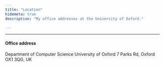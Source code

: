 ```yaml
---
title: "Location"
hidemeta: true
description: "My office addresses at the University of Oxford."

---
```


---

#### Office address

Department of Computer Science
University of Oxford
7 Parks Rd, Oxford OX1 3QG, UK
